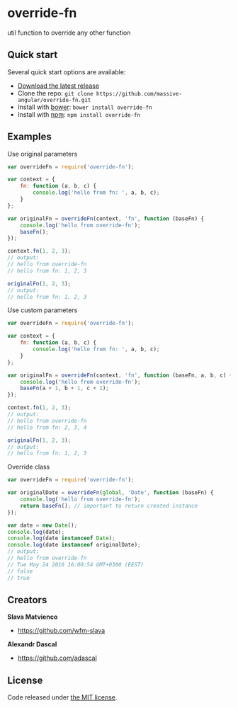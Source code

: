 # override-fn
util function to override any other function

## Quick start
Several quick start options are available:

* [Download the latest release](https://github.com/massive-angular/override-fn/archive/v1.0.8.zip)
* Clone the repo: `git clone https://github.com/massive-angular/override-fn.git`
* Install with [bower](http://bower.io): `bower install override-fn`
* Install with [npm](https://npmjs.com): `npm install override-fn`

## Examples
Use original parameters
```js
var overrideFn = require('override-fn');

var context = {
    fn: function (a, b, c) {
        console.log('hello from fn: ', a, b, c);
    }
};

var originalFn = overrideFn(context, 'fn', function (baseFn) {
    console.log('hello from override-fn');
    baseFn();
});

context.fn(1, 2, 3);
// output:
// hello from override-fn
// hello from fn: 1, 2, 3

originalFn(1, 2, 3);
// output:
// hello from fn: 1, 2, 3
```

Use custom parameters
```js
var overrideFn = require('override-fn');

var context = {
    fn: function (a, b, c) {
        console.log('hello from fn: ', a, b, c);
    }
};

var originalFn = overrideFn(context, 'fn', function (baseFn, a, b, c) {
    console.log('hello from override-fn');
    baseFn(a + 1, b + 1, c + 1);
});

context.fn(1, 2, 3);
// output:
// hello from override-fn
// hello from fn: 2, 3, 4

originalFn(1, 2, 3);
// output:
// hello from fn: 1, 2, 3
```

Override class
```js
var overrideFn = require('override-fn');

var originalDate = overrideFn(global, 'Date', function (baseFn) {
    console.log('hello from override-fn');
    return baseFn(); // important to return created instance
});

var date = new Date();
console.log(date);
console.log(date instanceof Date);
console.log(date instanceof originalDate);
// output:
// hello from override-fn
// Tue May 24 2016 16:00:54 GMT+0300 (EEST)
// false
// true
```

## Creators
**Slava Matvienco**
* <https://github.com/wfm-slava>

**Alexandr Dascal**
* <https://github.com/adascal>

## License
Code released under [the MIT license](http://spdx.org/licenses/MIT).
